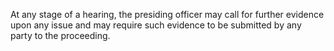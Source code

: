 At any stage of a hearing, the presiding officer may call for further evidence upon any issue and may require such evidence to be submitted by any party to the proceeding.

